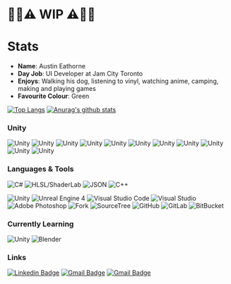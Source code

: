# :construction_worker::construction::warning: WIP :warning::construction::construction_worker:

# Stats
- **Name**: Austin Eathorne
- **Day Job**: UI Developer at Jam City Toronto
- **Enjoys**: Walking his dog, listening to vinyl, watching anime, camping, making and playing games
- **Favourite Colour**: Green

[![Top Langs](https://github-readme-stats.vercel.app/api/top-langs/?username=austineathorne&layout=compact&hide=shell&theme=radical)]()
[![Anurag's github stats](https://github-readme-stats.vercel.app/api?username=austineathorne&hide=issues,contribs&count_private=true&show_icons=true&theme=radical)]()

### Unity
![Unity](http://img.shields.io/badge/-Addressable_Asset_System-000000?style=plastic&logo=unity&logoColor=white)
![Unity](http://img.shields.io/badge/-AI-000000?style=plastic&logo=unity&logoColor=white)
![Unity](http://img.shields.io/badge/-Animation-000000?style=plastic&logo=unity&logoColor=white)
![Unity](http://img.shields.io/badge/-Asset_Bundles-000000?style=plastic&logo=unity&logoColor=white)
![Unity](http://img.shields.io/badge/-Audio-000000?style=plastic&logo=unity&logoColor=white)
![Unity](http://img.shields.io/badge/-Canvas-000000?style=plastic&logo=unity&logoColor=white)
![Unity](http://img.shields.io/badge/-Editor_Scripting-000000?style=plastic&logo=unity&logoColor=white)
![Unity](http://img.shields.io/badge/-Shaders-000000?style=plastic&logo=unity&logoColor=white)
![Unity](http://img.shields.io/badge/-Physics-000000?style=plastic&logo=unity&logoColor=white)
![Unity](http://img.shields.io/badge/-Particle_System-000000?style=plastic&logo=unity&logoColor=white)
![Unity](http://img.shields.io/badge/-Tilemap-000000?style=plastic&logo=unity&logoColor=white)

### Languages & Tools
![C#](http://img.shields.io/badge/-C%23-239120?style=plastic&logo=c-sharp&logoColor=white)
![HLSL/ShaderLab](http://img.shields.io/badge/-HLSL/ShaderLab-000000?style=plastic&logo=unity&logoColor=white)
![JSON](http://img.shields.io/badge/-JSON-000000?style=plastic&logo=json&logoColor=white)
![C++](https://img.shields.io/badge/-C++-00599C?style=plastic&logo=c%2B%2B&logoColor=white)

![Unity](http://img.shields.io/badge/-Unity-000000?style=plastic&logo=unity&logoColor=white)
![Unreal Engine 4](http://img.shields.io/badge/-Unreal_Engine_4-313131?style=plastic&logo=unreal-engine&logoColor=white)
![Visual Studio Code](http://img.shields.io/badge/-Visual_Studio_Code-007ACC?style=plastic&logo=visual-studio-code)
![Visual Studio](http://img.shields.io/badge/-Visual_Studio-5C2D91?style=plastic&logo=visual-studio)
![Adobe Photoshop](http://img.shields.io/badge/-Photoshop-26C9FF?style=plastic&logo=adobe-photoshop&logoColor=white)
![Fork](https://img.shields.io/badge/-Fork-0FA1D8?style=plastic&logo=)
![SourceTree](https://img.shields.io/badge/-SourceTree-0052CC?style=plastic&logo=atlassian)
![GitHub](https://img.shields.io/badge/-GitHub-181717?style=plastic&logo=github)
![GitLab](https://img.shields.io/badge/-GitLab-FCA121?style=plastic&logo=gitlab)
![BitBucket](https://img.shields.io/badge/-Bitbucket-0052CC?style=plastic&logo=bitbucket)

### Currently Learning
![Unity](http://img.shields.io/badge/-DOTS/ECS-000000?style=plastic&logo=unity&logoColor=white)
![Blender](http://img.shields.io/badge/-Blender-F5792A?style=plastic&logo=blender&logoColor=white)

### Links
[![Linkedin Badge](https://img.shields.io/badge/-AustinEathorne-blue?style=plastic-square&logo=Linkedin&logoColor=white&link=https://www.linkedin.com/in/austineathorne/)](https://www.linkedin.com/in/austineathorne/)
[![Gmail Badge](https://img.shields.io/badge/-AustinEathorne@gmail.com-c14438?style=plastic-square&logo=Gmail&logoColor=white&link=mailto:austineathorne@gmail.com)](mailto:austineathorne@gmail.com)
[![Gmail Badge](https://img.shields.io/badge/-Portfolio-239120?style=plastic-square&link=austineathorne.com)](austineathorne.com)
